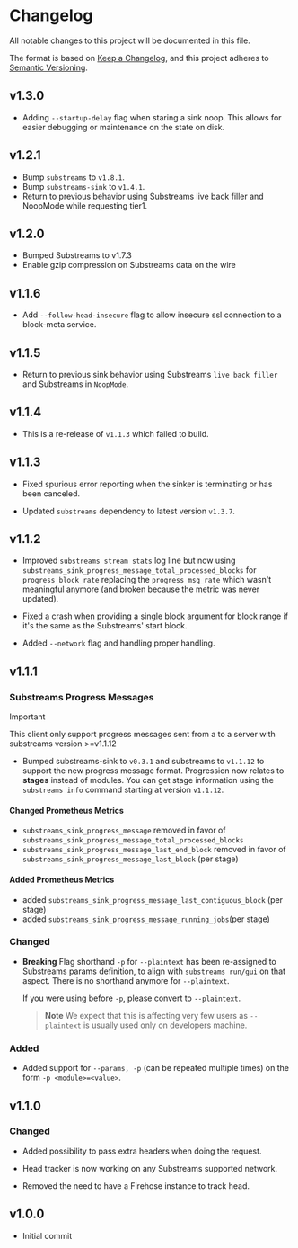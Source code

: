 # Changelog

All notable changes to this project will be documented in this file.

The format is based on [Keep a Changelog](https://keepachangelog.com/en/1.0.0/),
and this project adheres to [Semantic Versioning](https://semver.org/spec/v2.0.0.html).

## v1.3.0

- Adding `--startup-delay` flag when staring a sink noop. This allows for easier debugging or maintenance on the state on disk.

## v1.2.1

- Bump `substreams` to `v1.8.1`.
- Bump `substreams-sink` to `v1.4.1`.
- Return to previous behavior using Substreams live back filler and NoopMode while requesting tier1.

## v1.2.0

- Bumped Substreams to v1.7.3
- Enable gzip compression on Substreams data on the wire

## v1.1.6

- Add `--follow-head-insecure` flag to allow insecure ssl connection to a block-meta service.

## v1.1.5

- Return to previous sink behavior using Substreams `live back filler` and Substreams in `NoopMode`.

## v1.1.4

- This is a re-release of `v1.1.3` which failed to build.

## v1.1.3

- Fixed spurious error reporting when the sinker is terminating or has been canceled.

- Updated `substreams` dependency to latest version `v1.3.7`.

## v1.1.2

- Improved `substreams stream stats` log line but now using `substreams_sink_progress_message_total_processed_blocks` for `progress_block_rate` replacing the `progress_msg_rate` which wasn't meaningful anymore (and broken because the metric was never updated).

- Fixed a crash when providing a single block argument for block range if it's the same as the Substreams' start block.

- Added `--network` flag and handling proper handling.

## v1.1.1

### Substreams Progress Messages

> [!IMPORTANT]
> This client only support progress messages sent from a to a server with substreams version >=v1.1.12

- Bumped substreams-sink to `v0.3.1` and substreams to `v1.1.12` to support the new progress message format. Progression now relates to **stages** instead of modules. You can get stage information using the `substreams info` command starting at version `v1.1.12`.

#### Changed Prometheus Metrics

- `substreams_sink_progress_message` removed in favor of `substreams_sink_progress_message_total_processed_blocks`
- `substreams_sink_progress_message_last_end_block` removed in favor of `substreams_sink_progress_message_last_block` (per stage)

#### Added Prometheus Metrics

- added `substreams_sink_progress_message_last_contiguous_block` (per stage)
- added `substreams_sink_progress_message_running_jobs`(per stage)

### Changed

- **Breaking** Flag shorthand `-p` for `--plaintext` has been re-assigned to Substreams params definition, to align with `substreams run/gui` on that aspect. There is no shorthand anymore for `--plaintext`.

  If you were using before `-p`, please convert to `--plaintext`.

  > **Note** We expect that this is affecting very few users as `--plaintext` is usually used only on developers machine.

### Added

- Added support for `--params, -p` (can be repeated multiple times) on the form `-p <module>=<value>`.

## v1.1.0

### Changed

- Added possibility to pass extra headers when doing the request.

- Head tracker is now working on any Substreams supported network.

- Removed the need to have a Firehose instance to track head.

## v1.0.0

- Initial commit
